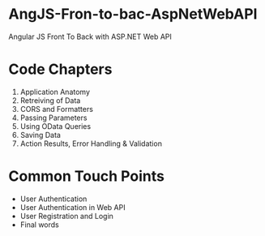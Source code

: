 # AngJS-Fron-to-bac-AspNetWebAPI
Angular JS Front To Back with ASP.NET Web API


# Code Chapters

1. Application Anatomy
2. Retreiving of Data
3. CORS and Formatters
4. Passing Parameters
5. Using OData Queries
6. Saving Data
7. Action Results, Error Handling & Validation

# Common Touch Points
- User Authentication
- User Authentication in Web API
- User Registration and Login
- Final words
